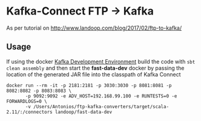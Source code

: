 # Kafka-Connect  FTP -> Kafka

As per tutorial on <a href="http://www.landoop.com/blog/2017/02/ftp-to-kafka/">http://www.landoop.com/blog/2017/02/ftp-to-kafka/</a>

## Usage

If using the docker <a href="https://github.com/Landoop/fast-data-dev">Kafka Development Environment</a> build the code with `sbt clean assembly` and then start the **fast-data-dev** docker by passing the location of the generated JAR file into the classpath of Kafka Connect

    docker run --rm -it -p 2181:2181 -p 3030:3030 -p 8081:8081 -p 8082:8082 -p 8083:8083 \
           -p 9092:9092 -e ADV_HOST=192.168.99.100 -e RUNTESTS=0 -e FORWARDLOGS=0 \
           -v /Users/Antonios/ftp-kafka-converters/target/scala-2.11/:/connectors landoop/fast-data-dev
